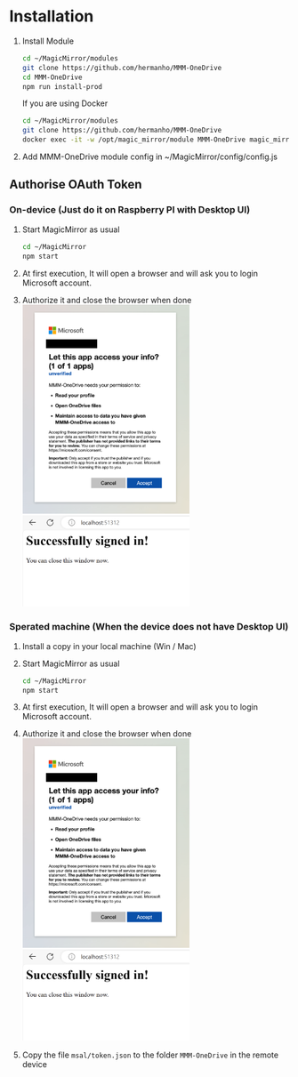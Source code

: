 # Installation

1. Install Module

   ```sh
   cd ~/MagicMirror/modules
   git clone https://github.com/hermanho/MMM-OneDrive
   cd MMM-OneDrive
   npm run install-prod
   ```

   If you are using Docker

   ```sh
   cd ~/MagicMirror/modules
   git clone https://github.com/hermanho/MMM-OneDrive
   docker exec -it -w /opt/magic_mirror/module MMM-OneDrive magic_mirror npm run install-prod
   ```

1. Add MMM-OneDrive module config in ~/MagicMirror/config/config.js

## Authorise OAuth Token

### On-device (Just do it on Raspberry PI with Desktop UI)

   1. Start MagicMirror as usual

      ```sh
      cd ~/MagicMirror
      npm start
      ```

   1. At first execution, It will open a browser and will ask you to login Microsoft account.
   1. Authorize it and close the browser when done
      <br />
      <img src="images/authorize.png" width="300">
      <br />
      <img src="images/signed-in.png" width="300">

### Sperated machine (When the device does not have Desktop UI)

   1. Install a copy in your local machine (Win / Mac)
   1. Start MagicMirror as usual

      ```sh
      cd ~/MagicMirror
      npm start
      ```

   1. At first execution, It will open a browser and will ask you to login Microsoft account.
   1. Authorize it and close the browser when done
      <br />
      <img src="images/authorize.png" width="300">
      <br />
      <img src="images/signed-in.png" width="300">
      
   1. Copy the file `msal/token.json` to the folder `MMM-OneDrive` in the remote device
